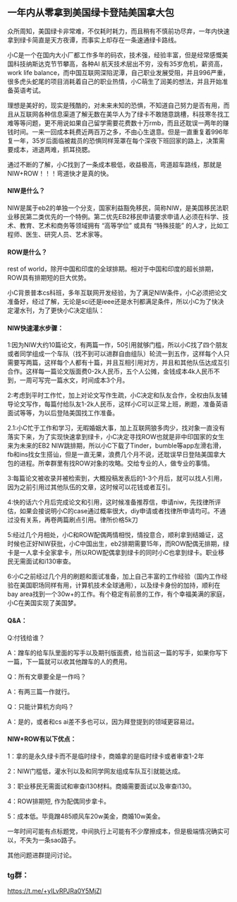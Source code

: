 ## 一年内从零拿到美国绿卡登陆美国拿大包

众所周知，美国绿卡非常难，不仅耗时耗力，而且稍有不慎前功尽弃，一年内快速拿到绿卡简直是天方夜谭，而事实上却存在一条速通绿卡路线。

小C是一个在国内大小厂都工作多年的码农，技术强，经验丰富，但是经常感慨美国科技纳斯达克节节攀高，各种AI 航天技术层出不穷，没有35岁危机，薪资高，work life balance，而中国互联网深陷泥潭，自己职业发展受阻，并且996严重，很多虎头蛇尾的项目消耗着自己的职业热情，小C萌生了润美的想法，并且开始准备英语考试。

理想是美好的，现实是残酷的，对未来未知的恐惧，不知道自己努力是否有用，而且从互联网各种信息渠道了解无数在美华人为了绿卡不敢随意跳槽，科技寒冬找工难等等问题，更不用说如果自己留学需要花费数十万rmb，而且还耽误一两年的赚钱时间。一来一回成本耗费近两百万之多，不由心生退意。但是一直重复着996年复一年，35岁后面临被裁员的恐惧同样笼罩在每个深夜下班回家的路上，决策需要成本，进退两难，抓耳挠腮。

通过不断的了解，小C找到了一条成本极低，收益极高，弯道超车路线，那就是NIW+ROW！！！弯道快才是真的快。

#### NIW是什么？
NIW是属于eb2的单独一个分支，国家利益豁免移民，简称NIW，是美国移民法职业移民第二类优先的一个特例。第二优先EB2移民申请要求申请人必须在科学、技术、教育、艺术和商务等领域拥有 “高等学位” 或具有 “特殊技能” 的人才，比如工程师、医生、研究人员、艺术家等。

#### ROW是什么？
rest of world，除开中国和印度的全球排期。相对于中国和印度的超长排期，ROW具有排期短的巨大优势。

小C背景普本cs科班，多年互联网开发经验，为了满足NIW条件，小C必须把论文准备好，经过了解，无论是sci还是ieee还是水刊都满足条件，所以小C为了快决定灌水刊，为了更快小C决定组队：

#### NIW快速灌水步骤：

1:因为NIW大约10篇论文，有两篇一作，50引用就够门槛，所以小C找了四个朋友或者同学组成一个车队（找不到可以进群自由组队）轮流一到五作，这样每个人只需要写两篇，这样每个人都有十篇，并且互相引用对方，并且和其他队伍达成互引合作。这样每一篇论文版面费0-2k人民币，五个人公摊，金钱成本4k人民币不到，一周可写完一篇水文，时间成本3个月。

2:考虑到平时工作忙，加上对论文写作生疏，小C决定和队友合作，全权由队友辅导论文写作，每篇付给队友1-2k人民币，这样小C可以正常上班，刷题，准备英语面试等等，为以后登陆美国找工作准备。

2.1:小C忙于工作和学习，无暇婚姻大事，加上互联网狼多肉少，找对象一直没有落实下来，为了实现快速拿到绿卡，小C决定寻找ROW也就是非中印国家的女生来为未来的EB2 NIW跳排期，所以小C下载了Tinder，bumble等app左滑右滑，fb和ins找女生搭讪，但是一直无果，浪费几个月不说，还耽误早日登陆美国拿大包的进程。所幸群里有找ROW对象的攻略。交给专业的人，做专业的事情。

3:每篇论文被收录并被检索到，大概投稿发表后的1-3个月后，就可以找人引用，因为之前引用过其他队伍的文章，这时候可以花钱或者互引。

4:快的话六个月后完成论文和引用，这时候准备推荐信，申请niw，先找律所评估，如果会接说明小C的case通过概率很大，diy申请或者找律所申请均可。不通过没有关系，再卷两篇刷点引用。律所价格5k刀

5:经过几个月相处，小C和ROW配偶两情相悦，情投意合，顺利拿到结婚证，这时候也正好NIW获批，小C中国出生，eb2排期需要15年，而ROW配偶无排期，绿卡是一人拿卡全家拿卡，所以ROW配偶拿到绿卡的同时小C也拿到绿卡。职业移民无需面试和i130审查。

6:小C之前经过几个月的刷题和面试准备，加上自己丰富的工作经验（国内工作经验在美国职场同样有用，计算机技术全球通用），以及绿卡身份的加持，顺利在bay area找到一个30w+的工作。有个稳定有前景的工作，有个幸福美满的家庭，小C在美国实现了美国梦。

#### Q&A：

Q:付钱给谁？

A：蹭车的给车队里面的写手以及期刊版面费，给当前这一篇的写手，如果你写下一篇，下一篇就可以收其他蹭车的人的费用。

Q：所有文章要全是一作吗？

A：有两三篇一作就行。

Q：只能计算机方向吗？

A：是的，或者和cs ai差不多也可以，因为拜登提到的领域更容易过。

#### NIW+ROW有以下优点：

1：拿的是永久绿卡而不是临时绿卡，商婚拿的是临时绿卡或者审查1-2年

2：NIW门槛低，灌水刊以及和同学网友组成车队互引就能达成。

3：职业移民无需面试和审查i130材料。商婚需要面试以及审查i130。

4：ROW排期短, 作为配偶同步拿卡。

5：成本低。毕竟蹭485顺风车20w美金，商婚10w美金。

一年时间可能有点标题党，中间执行上可能有不少摩擦成本，但是极端情况确实可以，不失为一条sao路子。

其他问题进群提问讨论。

### tg群：
https://t.me/+yILvRPJRa0Y5MjZl
